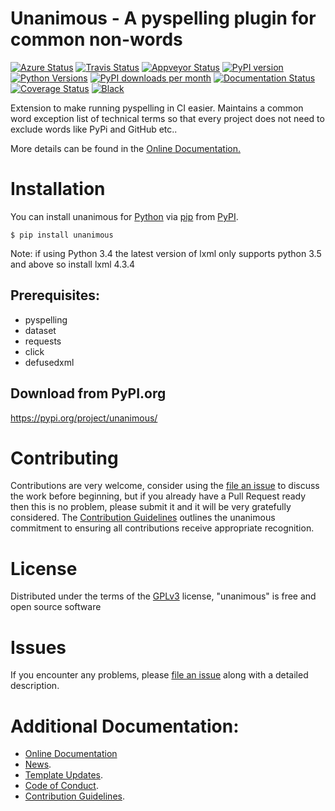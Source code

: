 # Unanimous - A pyspelling plugin for common non-words

[![Azure Status](https://dev.azure.com/timgates/timgates/_apis/build/status/resplendent-dev.unanimous?branchName=master)](https://dev.azure.com/timgates/timgates/_build/latest?definitionId=16&branchName=master)
[![Travis Status](https://travis-ci.org/resplendent-dev/unanimous.svg?branch=master)](https://travis-ci.org/resplendent-dev/unanimous)
[![Appveyor Status](https://ci.appveyor.com/api/projects/status/y5vhp2fmcirqatyg/branch/master?svg=true)](https://ci.appveyor.com/project/timgates42/unanimous)
[![PyPI version](https://img.shields.io/pypi/v/unanimous.svg)](https://pypi.org/project/unanimous)
[![Python Versions](https://img.shields.io/pypi/pyversions/unanimous.svg)](https://pypi.org/project/unanimous)
[![PyPI downloads per month](https://img.shields.io/pypi/dm/unanimous.svg)](https://pypi.org/project/unanimous)
[![Documentation Status](https://readthedocs.org/projects/unanimous/badge/?version=latest)](https://unanimous.readthedocs.io/en/latest/?badge=latest)
[![Coverage Status](https://coveralls.io/repos/github/resplendent-dev/unanimous/badge.svg)](https://coveralls.io/github/resplendent-dev/unanimous/)
[![Black](https://camo.githubusercontent.com/28a51fe3a2c05048d8ca8ecd039d6b1619037326/68747470733a2f2f696d672e736869656c64732e696f2f62616467652f636f64652532307374796c652d626c61636b2d3030303030302e737667)](https://github.com/psf/black)

Extension to make running pyspelling in CI easier. Maintains a common word exception list of technical terms so that every project does not need to exclude words like PyPi and GitHub etc..

More details can be found in the
[Online Documentation.](https://unanimous.readthedocs.io/en/latest/)

# Installation

You can install unanimous for
[Python](https://www.python.org/) via
[pip](https://pypi.org/project/pip/)
from [PyPI](https://pypi.org/).

```
$ pip install unanimous
```

Note: if using Python 3.4 the latest version of lxml only supports python 3.5 and above so install lxml 4.3.4


## Prerequisites:
- pyspelling
- dataset
- requests
- click
- defusedxml


## Download from PyPI.org

https://pypi.org/project/unanimous/



# Contributing

Contributions are very welcome, consider using the
[file an issue](https://github.com/resplendent-dev/unanimous/issues)
to discuss the work before beginning, but if you already have a Pull Request
ready then this is no problem, please submit it and it will be very gratefully
considered. The [Contribution Guidelines](CONTRIBUTING.md)
outlines the unanimous commitment to ensuring all
contributions receive appropriate recognition.

# License


Distributed under the terms of the [GPLv3](https://opensource.org/licenses/GPL-3.0)
license, "unanimous" is free and open source software


# Issues

If you encounter any problems, please
[file an issue](https://github.com/resplendent-dev/unanimous/issues)
along with a detailed description.

# Additional Documentation:

* [Online Documentation](https://unanimous.readthedocs.io/en/latest/)
* [News](NEWS.rst).
* [Template Updates](COOKIECUTTER_UPDATES.md).
* [Code of Conduct](CODE_OF_CONDUCT.md).
* [Contribution Guidelines](CONTRIBUTING.md).
